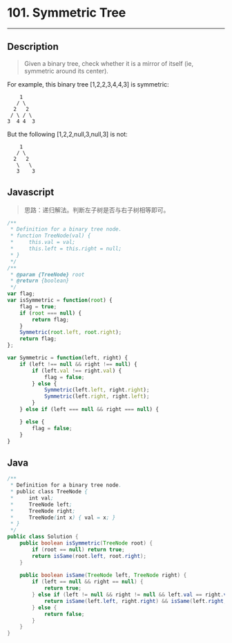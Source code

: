 # 101. Symmetric Tree

---

## Description

> Given a binary tree, check whether it is a mirror of itself (ie, symmetric around its center).

For example, this binary tree [1,2,2,3,4,4,3] is symmetric:

```
    1
   / \
  2   2
 / \ / \
3  4 4  3
```

But the following [1,2,2,null,3,null,3] is not:

```
    1
   / \
  2   2
   \   \
   3    3
```

## Javascript

> 思路：递归解法。判断左子树是否与右子树相等即可。

```javascript
/**
 * Definition for a binary tree node.
 * function TreeNode(val) {
 *     this.val = val;
 *     this.left = this.right = null;
 * }
 */
/**
 * @param {TreeNode} root
 * @return {boolean}
 */
var flag;
var isSymmetric = function(root) {
    flag = true;
    if (root === null) {
        return flag;
    }
    Symmetric(root.left, root.right);
    return flag;
};

var Symmetric = function(left, right) {
    if (left !== null && right !== null) {
        if (left.val !== right.val) {
            flag = false;
        } else {
            Symmetric(left.left, right.right);
            Symmetric(left.right, right.left);
        }
    } else if (left === null && right === null) {

    } else {
        flag = false;
    }
}
```

## Java

```java
/**
 * Definition for a binary tree node.
 * public class TreeNode {
 *     int val;
 *     TreeNode left;
 *     TreeNode right;
 *     TreeNode(int x) { val = x; }
 * }
 */
public class Solution {
    public boolean isSymmetric(TreeNode root) {
        if (root == null) return true;
        return isSame(root.left, root.right);
    }
    
    public boolean isSame(TreeNode left, TreeNode right) {
        if (left == null && right == null) {
            return true;
        } else if (left != null && right != null && left.val == right.val) {
            return isSame(left.left, right.right) && isSame(left.right, right.left);
        } else {
            return false;
        }
    }
}
```